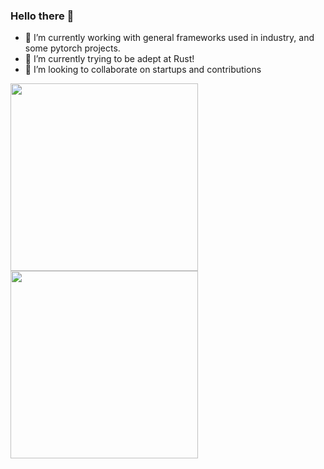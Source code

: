 ### Hello there 👋

- 🔭 I’m currently working with general frameworks used in industry, and some pytorch projects.  
- 🌱 I’m currently trying to be adept at Rust!
- 👯 I’m looking to collaborate on startups and contributions


<!--[![Top Langs](https://github-readme-stats.vercel.app/api/top-langs/?username=sebastian9991)](https://github.com/anuraghazra/github-readme-stats)-->

<!--[![Top Langs](https://github-readme-stats.vercel.app/api/top-langs/?username=sebastian9991&layout=donut-vertical)](https://github.com/anuraghazra/github-readme-stats)-->

<a href="https://github.com/anuraghazra/github-readme-stats">
  <img height=300 align="center" src="https://github-readme-stats.vercel.app/api/top-langs/?username=sebastian9991&hide=Jupter_Notebook" />
</a>
<a href="https://github.com/anuraghazra/convoychat">
  <img height=300 align="center" src="https://github-readme-stats.vercel.app/api/top-langs/?username=sebastian9991&layout=donut-vertical" />
</a>

